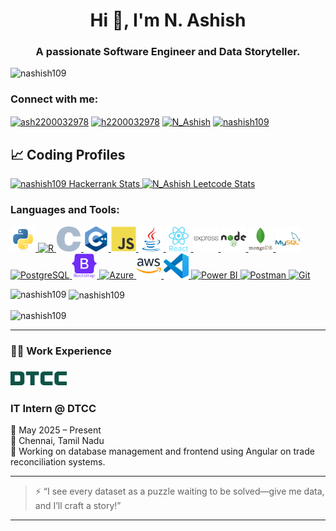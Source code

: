 <h1 align="center">Hi 👋, I'm N. Ashish</h1>
<h3 align="center">A passionate Software Engineer and Data Storyteller.</h3>

<p align="left"> <img src="https://komarev.com/ghpvc/?username=nashish109&label=Profile%20views&color=0e75b6&style=flat" alt="nashish109" /> </p>

<h3 align="left">Connect with me:</h3>
<p align="left">
<a href="https://www.codechef.com/users/ash2200032978" target="blank"><img align="center" src="https://cdn.jsdelivr.net/npm/simple-icons@3.1.0/icons/codechef.svg" alt="ash2200032978" height="30" width="40" /></a>
<a href="https://www.hackerrank.com/profile/h2200032978" target="blank"><img align="center" src="https://cdn.jsdelivr.net/npm/simple-icons@3.1.0/icons/hackerrank.svg" alt="h2200032978" height="30" width="40" /></a>
<a href="https://www.leetcode.com/u/N_Ashish/" target="blank"><img align="center" src="https://raw.githubusercontent.com/rahuldkjain/github-profile-readme-generator/master/src/images/icons/Social/leet-code.svg" alt="N_Ashish" height="30" width="40" /></a>
<a href="https://www.linkedin.com/in/n-ashish-455b37244/" target="blank"><img align="center" src="https://cdn.jsdelivr.net/npm/simple-icons@3.1.0/icons/linkedin.svg" alt="nashish109" height="30" width="40" /></a>
</p>

## 📈 Coding Profiles

<span>
<a href="https://www.hackerrank.com/profile/h2200032978">
<img height="316" src="https://github-readme-stats.vercel.app/api?username=nashish109&show_icons=true&theme=github_dark&hide_border=true&title_color=58a6ff&icon_color=58a6ff" alt="nashish109 Hackerrank Stats"/>
</a>
<a href="https://leetcode.com/u/N_Ashish/">
<img height="316" src="https://leetcard.jacoblin.cool/N_Ashish?theme=dark&font=Ubuntu&cache=14400" alt="N_Ashish Leetcode Stats"/>
</a>
</span>

<h3 align="left">Languages and Tools:</h3>
<p align="left">
  <a href="https://www.python.org" target="_blank"> <img src="https://raw.githubusercontent.com/devicons/devicon/master/icons/python/python-original.svg" alt="Python" width="40" height="40"/> </a>
  <a href="https://www.r-project.org/" target="_blank"> <img src="https://www.vectorlogo.zone/logos/r-project/r-project-icon.svg" alt="R" width="40" height="40"/> </a>
  <a href="https://www.cprogramming.com/" target="_blank"> <img src="https://raw.githubusercontent.com/devicons/devicon/master/icons/c/c-original.svg" alt="C" width="40" height="40"/> </a>
  <a href="https://www.w3schools.com/cpp/" target="_blank"> <img src="https://raw.githubusercontent.com/devicons/devicon/master/icons/cplusplus/cplusplus-original.svg" alt="C++" width="40" height="40"/> </a>
  <a href="https://developer.mozilla.org/en-US/docs/Web/JavaScript" target="_blank"> <img src="https://raw.githubusercontent.com/devicons/devicon/master/icons/javascript/javascript-original.svg" alt="JavaScript" width="40" height="40"/> </a>
  <a href="https://www.java.com" target="_blank"> <img src="https://raw.githubusercontent.com/devicons/devicon/master/icons/java/java-original.svg" alt="Java" width="40" height="40"/> </a>
  <a href="https://reactjs.org/" target="_blank"> <img src="https://raw.githubusercontent.com/devicons/devicon/master/icons/react/react-original-wordmark.svg" alt="React" width="40" height="40"/> </a>
  <a href="https://expressjs.com" target="_blank"> <img src="https://raw.githubusercontent.com/devicons/devicon/master/icons/express/express-original-wordmark.svg" alt="Express.js" width="40" height="40"/> </a>
  <a href="https://nodejs.org" target="_blank"> <img src="https://raw.githubusercontent.com/devicons/devicon/master/icons/nodejs/nodejs-original-wordmark.svg" alt="Node.js" width="40" height="40"/> </a>
  <a href="https://www.mongodb.com/" target="_blank"> <img src="https://raw.githubusercontent.com/devicons/devicon/master/icons/mongodb/mongodb-original-wordmark.svg" alt="MongoDB" width="40" height="40"/> </a>
  <a href="https://www.mysql.com/" target="_blank"> <img src="https://raw.githubusercontent.com/devicons/devicon/master/icons/mysql/mysql-original-wordmark.svg" alt="MySQL" width="40" height="40"/> </a>
  <a href="https://www.postgresql.org/" target="_blank"> <img src="https://www.vectorlogo.zone/logos/postgresql/postgresql-icon.svg" alt="PostgreSQL" width="40" height="40"/> </a>
  <a href="https://getbootstrap.com" target="_blank"> <img src="https://raw.githubusercontent.com/devicons/devicon/master/icons/bootstrap/bootstrap-plain-wordmark.svg" alt="Bootstrap" width="40" height="40"/> </a>
  <a href="https://azure.microsoft.com/" target="_blank"> <img src="https://www.vectorlogo.zone/logos/microsoft_azure/microsoft_azure-icon.svg" alt="Azure" width="40" height="40"/> </a>
  <a href="https://aws.amazon.com/" target="_blank"> <img src="https://raw.githubusercontent.com/devicons/devicon/master/icons/amazonwebservices/amazonwebservices-original-wordmark.svg" alt="AWS" width="40" height="40"/> </a>
  <a href="https://code.visualstudio.com/" target="_blank"> <img src="https://raw.githubusercontent.com/devicons/devicon/master/icons/vscode/vscode-original.svg" alt="VS Code" width="40" height="40"/> </a>
  <a href="https://powerbi.microsoft.com/" target="_blank"> <img src="https://www.vectorlogo.zone/logos/microsoft_powerbi/microsoft_powerbi-icon.svg" alt="Power BI" width="40" height="40"/> </a>
  <a href="https://postman.com" target="_blank"> <img src="https://www.vectorlogo.zone/logos/getpostman/getpostman-icon.svg" alt="Postman" width="40" height="40"/> </a>
  <a href="https://git-scm.com/" target="_blank"> <img src="https://www.vectorlogo.zone/logos/git-scm/git-scm-icon.svg" alt="Git" width="40" height="40"/> </a>
</p>

<!-- Stats section -->
<p><img align="left" src="https://github-readme-stats.vercel.app/api/top-langs?username=nashish109&show_icons=true&locale=en&layout=compact" alt="nashish109" /></p>

<p>&nbsp;<img align="center" src="https://github-readme-stats.vercel.app/api?username=nashish109&show_icons=true&locale=en" alt="nashish109" /></p>

<p><img align="center" src="https://github-readme-streak-stats.herokuapp.com/?user=nashish109&" alt="nashish109" /></p>

---

### 🧑‍💼 Work Experience

### <img src="https://github.com/nashish109/nashish109/blob/main/dtcc_logo.png" alt="DTCC Logo" style="width:90px;height:auto;" /> 
### IT Intern @ DTCC  
📆 May 2025 – Present  
📍 Chennai, Tamil Nadu  
💼 Working on database management and frontend using Angular on trade reconciliation systems.

---

> ⚡ “I see every dataset as a puzzle waiting to be solved—give me data, and I’ll craft a story!”  

---

